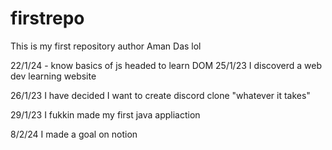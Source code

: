 # firstrepo
This is my first repository
author Aman Das lol


22/1/24 - know basics of js headed to learn DOM
25/1/23 I discoverd a web dev learning website

26/1/23 I have decided I want to create discord clone "whatever it takes"


29/1/23 I fukkin made my first java appliaction 


8/2/24 I made a goal on notion
